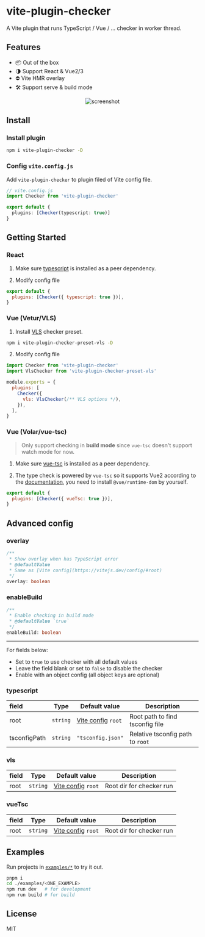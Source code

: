 # vite-plugin-checker

A Vite plugin that runs TypeScript / Vue / ... checker in worker thread.

## Features

- 📦 Out of the box
- 🌗 Support React & Vue2/3
- ⛔️ Vite HMR overlay
- 🛠 Support serve & build mode

<p align="center">
  <img alt="screenshot" src="https://user-images.githubusercontent.com/12322740/113175704-48cf1e80-927e-11eb-9bb5-43ab1b218cb2.png">
</p>

## Install

### Install plugin

```bash
npm i vite-plugin-checker -D
```

### Config `vite.config.js`

Add `vite-plugin-checker` to plugin filed of Vite config file.

```ts
// vite.config.js
import Checker from 'vite-plugin-checker'

export default {
  plugins: [Checker(typescript: true)]
}
```

## Getting Started

### React

1. Make sure [typescript](https://www.npmjs.com/package/typescript) is installed as a peer dependency.

2. Modify config file

```js
export default {
  plugins: [Checker({ typescript: true })],
}
```

### Vue (Vetur/VLS)

1. Install [VLS](https://www.npmjs.com/package/vls) checker preset.

```bash
npm i vite-plugin-checker-preset-vls -D
```

2. Modify config file

```js
import Checker from 'vite-plugin-checker'
import VlsChecker from 'vite-plugin-checker-preset-vls'

module.exports = {
  plugins: [
    Checker({
      vls: VlsChecker(/** VLS options */),
    }),
  ],
}
```

### Vue (Volar/vue-tsc)

> Only support checking in **build mode** since `vue-tsc` doesn't support watch mode for now.

1. Make sure [vue-tsc](https://www.npmjs.com/package/vue-tsc) is installed as a peer dependency.

2. The type check is powered by `vue-tsc` so it supports Vue2 according to the [documentation](https://github.com/johnsoncodehk/volar#using), you need to install `@vue/runtime-dom` by yourself.

```js
export default {
  plugins: [Checker({ vueTsc: true })],
}
```

## Advanced config

### overlay

```ts
/**
 * Show overlay when has TypeScript error
 * @defaultValue
 * Same as [Vite config](https://vitejs.dev/config/#root)
 */
overlay: boolean
```

### enableBuild

```ts
/**
 * Enable checking in build mode
 * @defaultValue `true`
 */
enableBuild: boolean
```

---

For fields below:

- Set to `true` to use checker with all default values
- Leave the field blank or set to `false` to disable the checker
- Enable with an object config (all object keys are optional)

### typescript

| field        | Type     | Default value                                         | Description                      |
| :----------- | -------- | ----------------------------------------------------- | -------------------------------- |
| root         | `string` | [Vite config](https://vitejs.dev/config/#root) `root` | Root path to find tsconfig file  |
| tsconfigPath | `string` | `"tsconfig.json"`                                     | Relative tsconfig path to `root` |

### vls

| field | Type     | Default value                                         | Description              |
| :---- | -------- | ----------------------------------------------------- | ------------------------ |
| root  | `string` | [Vite config](https://vitejs.dev/config/#root) `root` | Root dir for checker run |

### vueTsc

| field | Type     | Default value                                         | Description              |
| :---- | -------- | ----------------------------------------------------- | ------------------------ |
| root  | `string` | [Vite config](https://vitejs.dev/config/#root) `root` | Root dir for checker run |

## Examples

Run projects in [`examples/*`](./examples) to try it out.

```bash
pnpm i
cd ./examples/<ONE_EXAMPLE>
npm run dev   # for development
npm run build # for build
```

## License

MIT
